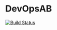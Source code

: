 # DevOpsAB

[![Build Status](http://http://3.6.48.95:8080//buildStatus/icon?job=DevOpsAB)](http://ec2-13-233-35-31.ap-south-1.compute.amazonaws.com:8080/job/DevOpsAB/)
